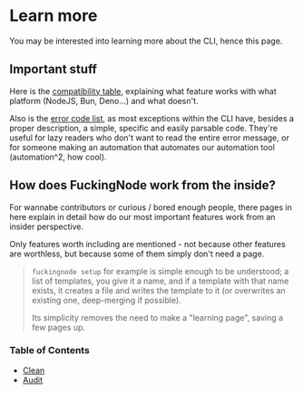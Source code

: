 # Learn more

You may be interested into learning more about the CLI, hence this page.

## Important stuff

Here is the [compatibility table](./cross-runtime-support.md), explaining what feature works with what platform (NodeJS, Bun, Deno...) and what doesn't.

Also is the [error code list](./errors.md), as most exceptions within the CLI have, besides a proper description, a simple, specific and easily parsable code. They're useful for lazy readers who don't want to read the entire error message, or for someone making an automation that automates our automation tool (automation^2, how cool).

## How does FuckingNode work from the inside?

For wannabe contributors or curious / bored enough people, there pages in here explain in detail how do our most important features work from an insider perspective.

Only features worth including are mentioned - not because other features are worthless, but because some of them simply don't need a page.

> `fuckingnode setup` for example is simple enough to be understood; a list of templates, you give it a name, and if a template with that name exists, it creates a file and writes the template to it (or overwrites an existing one, deep-merging if possible).
>
> Its simplicity removes the need to make a "learning page", saving a few pages up.

### Table of Contents

- [Clean](clean.md)
- [Audit](audit.md)
